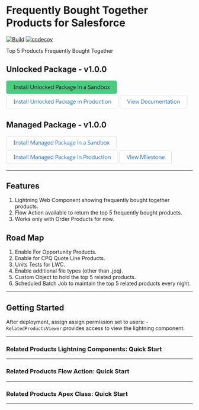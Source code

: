 # Frequently Bought Together Products for Salesforce

[![Build](https://github.com/justindixon/RelatedProducts/actions/workflows/build.yml/badge.svg)](https://github.com/jongpie/NebulaLogger/actions/workflows/build.yml)
[![codecov](https://codecov.io/gh/justindixon/RelatedProducts/branch/main/graph/badge.svg?token=ERQTH8T0N7)](https://codecov.io/gh/justindixon/RelatedProducts)

Top 5 Products Frequently Bought Together

## Unlocked Package - v1.0.0

[![Install Unlocked Package in a Sandbox](./images/btn-install-unlocked-package-sandbox.png)](https://test.salesforce.com/packaging/installPackage.apexp?p0=)
[![Install Unlocked Package in Production](./images/btn-install-unlocked-package-production.png)](https://login.salesforce.com/packaging/installPackage.apexp?p0=)
[![View Documentation](./images/btn-view-documentation.png)](https://justindixon.github.io/RelatedProducts/)

## Managed Package - v1.0.0

[![Install Managed Package in a Sandbox](./images/btn-install-managed-package-sandbox.png)](https://test.salesforce.com/packaging/installPackage.apexp?mgd=true&p0=)
[![Install Managed Package in Production](./images/btn-install-managed-package-production.png)](https://login.salesforce.com/packaging/installPackage.apexp?mgd=true&p0=)
[![View Milestone](./images/btn-view-managed-package-milestone.png)](https://github.com/justindixon/RelatedProducts/milestone/1)

---

## Features

1. Lightning Web Component showing frequently bought together products.
2. Flow Action available to return the top 5 frequently bought products.
3. Works only with Order Products for now.

## Road Map

1. Enable For Opportunity Products.
2. Enable for CPQ Quote Line Products.
3. Units Tests for LWC.
4. Enable additional file types (other than .jpq).
5. Custom Object to hold the top 5 related products.
6. Scheduled Batch Job to maintain the top 5 related products every night.

---

<!--## Installing

Related Products is available as both an unlocked package and a managed package. The metadata is the same in both packages, but there are some differences in the available functionality & features. All examples in `README` are for the unlocked package (no namespace) - simply add the `Nebula` namespace to the examples if you are using the managed package.

<table>
    <thead>
        <tr>
            <th></th>
            <th>Unlocked Package (Recommended)</th>
            <th>Managed Package</th>
        </tr>
    </thead>
    <tbody>
        <tr>
            <td>Namespace</td>
            <td>none</td>
            <td><code></code></td>
        </tr>
        <tr>
            <td>Future Releases</td>
            <td>Faster release cycle: new patch versions are released (e.g., <code>v4.4.x</code>) for new enhancements & bugfixes that are merged to the <code>main</code> branch in GitHub</td>
            <td>Slower release cycle: new minor versions are only released (e.g., <code>v4.x</code>) once new enhancements & bugfixes have been tested and code is stabilized</td>
        </tr>
        <tr>
            <td>Public & Protected Apex Methods</td>
            <td>Any <code>public</code> and <code>protected</code> Apex methods are subject to change in the future - they can be used, but you may encounter deployment issues if future changes to <code>public</code> and <code>protected</code> methods are not backwards-compatible</td>
            <td>Only <code>global</code> methods are available in managed packages - any <code>global</code> Apex methods available in the managed package will be supported for the foreseeable future</td>
        </tr>
    </tbody>
</table>

---
--->

## Getting Started

After deployment, assign assign permission set to users: - `RelatedProductsViewer` provides access to view the lightning component.

---

### Related Products Lightning Components: Quick Start

---

### Related Products Flow Action: Quick Start

---

### Related Products Apex Class: Quick Start

---
